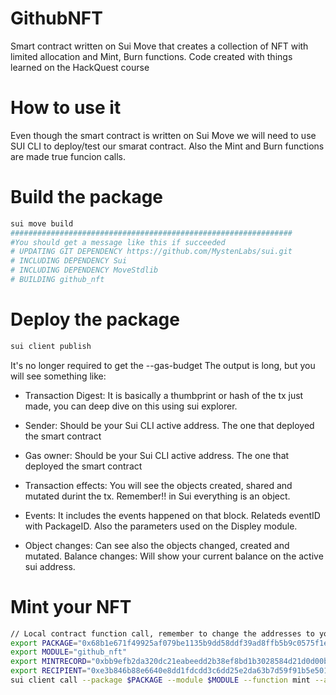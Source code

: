 # GithubNFT
Smart contract written on Sui Move that creates a collection of NFT with limited allocation and Mint, Burn functions. Code created with things learned on the HackQuest course

# How to use it

Even though the smart contract is written on Sui Move we will need to use SUI CLI to deploy/test our smarat contract. Also the Mint and Burn functions are made true funcion calls.

# Build the package

```bash
sui move build
###############################################################
#You should get a message like this if succeeded
# UPDATING GIT DEPENDENCY https://github.com/MystenLabs/sui.git
# INCLUDING DEPENDENCY Sui
# INCLUDING DEPENDENCY MoveStdlib
# BUILDING github_nft
```

# Deploy the package 

```bash
sui client publish
```

It's no longer required to get the --gas-budget 
The output is long, but you will see something like:

- Transaction Digest: It is basically a thumbprint or hash of the tx just made, you can deep dive on this using sui explorer.

- Sender: Should be your Sui CLI active address. The one that deployed the smart contract
- Gas owner: Should be your Sui CLI active address. The one that deployed the smart contract

- Transaction effects: You will see the objects created, shared and mutated durint the tx. Remember!! in Sui everything is an object.

- Events: It includes the events happened on that block. Relateds eventID with PackageID. Also the parameters used on the Displey module.

- Object changes: Can see also the objects changed, created and mutated.
Balance changes: Will show your current balance on the active sui address.

# Mint your NFT
```bash
// Local contract function call, remember to change the addresses to your own
export PACKAGE="0x68b1e671f49925af079be1135b9dd58ddf39ad8ffb5b9c0575f1e593abd3e278"
export MODULE="github_nft"
export MINTRECORD="0xbb9efb2da320dc21eabeedd2b38ef8bd1b3028584d21d0d00bc1e3175a443dd9"
export RECIPIENT="0xe3b846b88e6640e8dd1fdcdd3c6dd25e2da63b7d59f91b5e5016a37fe894b9ca"
sui client call --package $PACKAGE --module $MODULE --function mint --args $MINTRECORD "Nubytek NFT 1" "https://i.ibb.co/SsDSqXn/Screenshot-2024-10-01-at-10-56-07-AM.png" $RECIPIENT
```



